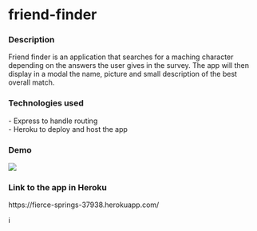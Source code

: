 # friend-finder

<h3>Description</h3>

Friend finder is an application that searches for a maching character depending on the answers the user gives in the survey.
The app will then display in a modal the name, picture and small description of the best overall match.

<h3>Technologies used</h3>
- Express to handle routing <br>
- Heroku to deploy and host the app

<h3>Demo</h3>

<img src=app/public/gif/gif.gif>

<h3>Link to the app in Heroku</h3>
https://fierce-springs-37938.herokuapp.com/





i